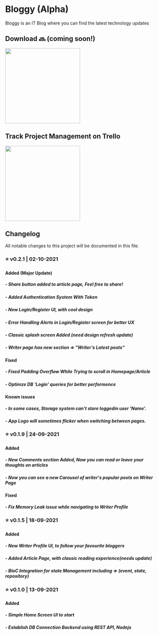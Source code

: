 # Bloggy (Alpha)
Bloggy is an IT Blog where you can find the latest technology updates
## Download 🔜 (coming soon!)

<a href="https://play.google.com/store/apps/" target="_blank">
<img src="https://play.google.com/intl/en_gb/badges/static/images/badges/en_badge_web_generic.png" width=240 />
</a>

## Track Project Management on Trello

<a href="https://trello.com/b/POC6NtV9" target="_blank">
<img src="https://www.youngminds.com.np/wp-content/uploads/2020/03/copy-paste-links-in-trello-1024x513.png" width=240 />
</a>


## Changelog
All notable changes to this project will be documented in this file.

### ⭐️ v0.2.1 | 02-10-2021
#### Added (Major Update)
##### - Share button added to article page, Feel free to share!
##### - Added Authentication System With Token
##### - New Login/Register UI, with cool design
##### - Error Handling Alerts in Login/Register screen for better UX
##### - Classic splash screen Added (need design refresh update)
##### - Writer page has new section => "Writer's Latest posts"
#### Fixed
##### - Fixed Padding Overflow While Trying to scroll in Homepage/Article
##### - Optimze DB 'Login' queries for better performence
#### Known issues
##### - In some cases, Storage system can't store loggedin user 'Name'.
##### - App Logo will sometimes flicker when switching between pages.

### ⭐️ v0.1.9 | 24-09-2021
#### Added
##### - New Comments section Added, Now you can read or leave your thoughts on articles
##### - Now you can see a new Carousel of writer's popular posts on Writer Page
#### Fixed
##### - Fix Memory Leak issue while navigating to Writer Profile

### ⭐️ v0.1.5 | 18-09-2021
#### Added
##### - New Writer Profile UI, to follow your favourite bloggers
##### - Added Article Page, with classic reading experience(needs update)
##### - BloC Integration for state Management including => (event, state, repository)

### ⭐️ v0.1.0 | 13-09-2021
#### Added
##### - Simple Home Screen UI to start
##### - Establish DB Connection Backend using REST API, Nodejs 
